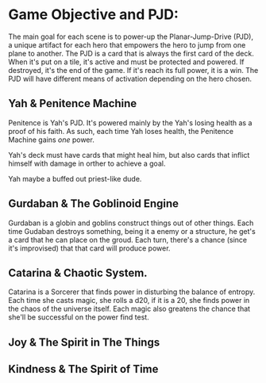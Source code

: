 # Game Objective and PJD:

The main goal for each scene is to power-up the Planar-Jump-Drive (PJD), a unique artifact for each hero that empowers the hero to jump from one plane to another.
The PJD is a card that is always the first card of the deck. When it's put on a tile, it's active and must be protected and powered. If destroyed, it's the end of the game. If it's reach its full power, it is a win.
The PJD will have different means of activation depending on the hero chosen.

## Yah & Penitence Machine

Penitence is Yah's PJD. It's powered mainly by the Yah's losing health as a proof of his faith. As such, each time Yah loses health, the Penitence Machine gains *one* power.

Yah's deck must have cards that might heal him, but also cards that inflict himself with damage in orther to achieve a goal.

Yah maybe a buffed out priest-like dude.

## Gurdaban & The Goblinoid Engine

Gurdaban is a globin and goblins construct things out of other things. Each time Gudaban destroys something, being it a enemy or a structure, he get's a card that he can place on the groud. Each turn, there's a chance (since it's improvised) that that card will produce power.

## Catarina & Chaotic System.

Catarina is a Sorcerer that finds power in disturbing the balance of entropy. Each time she casts magic, she rolls a d20, if it is a 20, she finds power in the chaos of the universe itself. Each magic also greatens the chance that she'll be successful on the power find test. 
<!--There's a chance she will find power each time she casts a spell. The more spells she cast, greater the chance. -->

## Joy & The Spirit in The Things

## Kindness & The Spirit of Time
